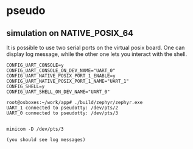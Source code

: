 # pseudo

## simulation on NATIVE_POSIX_64

It is possible to use two serial ports on the virtual posix board.
One can display log message, while the other one lets you interact with the shell.

```
CONFIG_UART_CONSOLE=y
CONFIG_UART_CONSOLE_ON_DEV_NAME="UART_0"
CONFIG_UART_NATIVE_POSIX_PORT_1_ENABLE=y
CONFIG_UART_NATIVE_POSIX_PORT_1_NAME="UART_1"
CONFIG_SHELL=y
CONFIG_UART_SHELL_ON_DEV_NAME="UART_0"
```

```
root@osboxes:~/work/app# ./build/zephyr/zephyr.exe
UART_1 connected to pseudotty: /dev/pts/2
UART_0 connected to pseudotty: /dev/pts/3


minicom -D /dev/pts/3
```

```
(you should see log messages)
```
